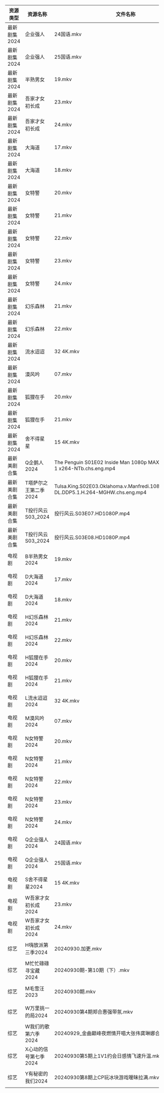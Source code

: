 | 资源类型     | 资源名称          | 文件名称                                                                                  | 分享链接                                      | 更新时间                |
| -------- | ------------- | ------------------------------------------------------------------------------------- | ----------------------------------------- | ------------------- |
| 最新剧集2024 | 企业强人          | 24国语.mkv                                                                              | https://www.alipan.com/s/vEhFS8vDNRZ      | 2024-09-30 16:09:55 |
| 最新剧集2024 | 企业强人          | 25国语.mkv                                                                              | https://www.alipan.com/s/vEhFS8vDNRZ      | 2024-09-30 16:09:55 |
| 最新剧集2024 | 半熟男女          | 19.mkv                                                                                | https://www.alipan.com/s/3pN68fqwGLj      | 2024-09-30 14:09:53 |
| 最新剧集2024 | 吾家才女初长成       | 23.mkv                                                                                | https://www.alipan.com/s/GNQ9U74bgb2      | 2024-09-30 14:09:56 |
| 最新剧集2024 | 吾家才女初长成       | 24.mkv                                                                                | https://www.alipan.com/s/GNQ9U74bgb2      | 2024-09-30 14:09:56 |
| 最新剧集2024 | 大海道           | 17.mkv                                                                                | https://www.alipan.com/s/WkPrNri2XJd      | 2024-09-30 21:10:00 |
| 最新剧集2024 | 大海道           | 18.mkv                                                                                | https://www.alipan.com/s/WkPrNri2XJd      | 2024-09-30 21:10:00 |
| 最新剧集2024 | 女特警           | 20.mkv                                                                                | https://www.alipan.com/s/FyepTU7gFAY      | 2024-09-30 18:10:09 |
| 最新剧集2024 | 女特警           | 21.mkv                                                                                | https://www.alipan.com/s/FyepTU7gFAY      | 2024-09-30 18:10:09 |
| 最新剧集2024 | 女特警           | 22.mkv                                                                                | https://www.alipan.com/s/FyepTU7gFAY      | 2024-09-30 18:10:09 |
| 最新剧集2024 | 女特警           | 23.mkv                                                                                | https://www.alipan.com/s/FyepTU7gFAY      | 2024-09-30 18:10:09 |
| 最新剧集2024 | 女特警           | 24.mkv                                                                                | https://www.alipan.com/s/FyepTU7gFAY      | 2024-09-30 18:10:08 |
| 最新剧集2024 | 幻乐森林          | 21.mkv                                                                                | https://www.alipan.com/s/Zro8rhHgVsC      | 2024-09-30 21:10:10 |
| 最新剧集2024 | 幻乐森林          | 22.mkv                                                                                | https://www.alipan.com/s/Zro8rhHgVsC      | 2024-09-30 21:10:10 |
| 最新剧集2024 | 流水迢迢          | 32 4K.mkv                                                                             | https://www.alipan.com/s/k1DWRg5jG9G      | 2024-09-30 21:10:15 |
| 最新剧集2024 | 漠风吟           | 07.mkv                                                                                | https://www.alipan.com/s/r41kgmobNfc      | 2024-09-30 18:10:23 |
| 最新剧集2024 | 狐狸在手          | 20.mkv                                                                                | https://www.alipan.com/s/aHVKXnAmd4j      | 2024-09-30 19:10:29 |
| 最新剧集2024 | 狐狸在手          | 21.mkv                                                                                | https://www.alipan.com/s/aHVKXnAmd4j      | 2024-09-30 19:10:28 |
| 最新剧集2024 | 舍不得星星         | 15 4K.mkv                                                                             | https://www.alipan.com/s/4qduff2xXJF      | 2024-09-30 21:10:22 |
| 最新美剧合集   | Q企鹅人2024      | The Penguin S01E02 Inside Man 1080p MAX WEB-DL DDP5 1 x264-NTb.chs.eng.mp4            | https://www.alipan.com/s/vDUaCfprWEZ      | 2024-09-30 12:06:12 |
| 最新美剧合集   | T塔萨尔之王第二季2024 | Tulsa.King.S02E03.Oklahoma.v.Manfredi.1080p.AMZN.WEB-DL.DDP5.1.H.264-MGHW.chs.eng.mp4 | https://www.alipan.com/s/wvcFbATbFwX      | 2024-09-30 16:06:36 |
| 最新美剧合集   | T投行风云S03_2024 | 投行风云.S03E07.HD1080P.mp4                                                               | https://www.alipan.com/s/r4CJznux8Zc      | 2024-09-30 12:06:38 |
| 最新美剧合集   | T投行风云S03_2024 | 投行风云.S03E08.HD1080P.mp4                                                               | https://www.alipan.com/s/r4CJznux8Zc      | 2024-09-30 12:06:38 |
| 电视剧      | B半熟男女2024     | 19.mkv                                                                                | https://www.alipan.com/s/qw884Xb9dL3      | 2024-09-30 14:05:09 |
| 电视剧      | D大海道2024      | 17.mkv                                                                                | https://www.alipan.com/s/NeEQrgqo7ps      | 2024-09-30 21:05:21 |
| 电视剧      | D大海道2024      | 18.mkv                                                                                | https://www.alipan.com/s/NeEQrgqo7ps      | 2024-09-30 21:05:21 |
| 电视剧      | H幻乐森林2024     | 21.mkv                                                                                | https://www.alipan.com/s/DmMH5AEiUTW      | 2024-09-30 21:05:35 |
| 电视剧      | H幻乐森林2024     | 22.mkv                                                                                | https://www.alipan.com/s/DmMH5AEiUTW      | 2024-09-30 21:05:35 |
| 电视剧      | H狐狸在手2024     | 20.mkv                                                                                | https://www.alipan.com/s/o5aAFRSHTLj      | 2024-09-30 19:05:35 |
| 电视剧      | H狐狸在手2024     | 21.mkv                                                                                | https://www.alipan.com/s/o5aAFRSHTLj      | 2024-09-30 19:05:35 |
| 电视剧      | L流水迢迢2024     | 32 4K.mkv                                                                             | https://www.alipan.com/s/16PQ9bxVsGi      | 2024-09-30 21:05:47 |
| 电视剧      | M漠风吟2024      | 07.mkv                                                                                | https://www.alipan.com/s/8MApSGaqv51      | 2024-09-30 18:06:02 |
| 电视剧      | N女特警2024      | 20.mkv                                                                                | https://www.alipan.com/s/GpU3WbGY8Eh      | 2024-09-30 18:06:06 |
| 电视剧      | N女特警2024      | 21.mkv                                                                                | https://www.alipan.com/s/GpU3WbGY8Eh      | 2024-09-30 18:06:06 |
| 电视剧      | N女特警2024      | 22.mkv                                                                                | https://www.alipan.com/s/GpU3WbGY8Eh      | 2024-09-30 18:06:05 |
| 电视剧      | N女特警2024      | 23.mkv                                                                                | https://www.alipan.com/s/GpU3WbGY8Eh      | 2024-09-30 18:06:05 |
| 电视剧      | N女特警2024      | 24.mkv                                                                                | https://www.alipan.com/s/GpU3WbGY8Eh      | 2024-09-30 18:06:05 |
| 电视剧      | Q企业强人2024     | 24国语.mkv                                                                              | https://www.alipan.com/s/xrGaQXZRZv8      | 2024-09-30 16:06:07 |
| 电视剧      | Q企业强人2024     | 25国语.mkv                                                                              | https://www.alipan.com/s/xrGaQXZRZv8      | 2024-09-30 16:06:07 |
| 电视剧      | S舍不得星星2024    | 15 4K.mkv                                                                             | https://www.alipan.com/s/oQUvHrheP72      | 2024-09-30 21:06:27 |
| 电视剧      | W吾家才女初长成2024  | 23.mkv                                                                                | https://www.alipan.com/s/8zhPHGhcjsu      | 2024-09-30 14:06:37 |
| 电视剧      | W吾家才女初长成2024  | 24.mkv                                                                                | https://www.alipan.com/s/8zhPHGhcjsu      | 2024-09-30 14:06:37 |
| 综艺       | H嗨放派第三季2024   | 20240930.加更.mkv                                                                       | https://www.alipan.com/s/VRKJ132nbcQ      | 2024-09-30 18:07:25 |
| 综艺       | M忙忙碌碌寻宝藏2024  | 20240930期-第10期（下）.mkv                                                                 | https://www.alipan.com/s/TtfyudAgS8v      | 2024-09-30 14:07:40 |
| 综艺       | M毛雪汪2023      | 20240930期.mkv                                                                         | https://www.aliyundrive.com/s/asPqfgPRqAg | 2024-09-30 14:07:44 |
| 综艺       | W万里挑一的局2024   | 20240930第4期郑合惠强带氛.mkv                                                                 | https://www.alipan.com/s/TmY5m6HZ5CP      | 2024-09-30 14:08:32 |
| 综艺       | W我们的歌第六季2024  | 20240929_金曲巅峰夜燃情开唱大张伟龚琳娜合唱太动听.mkv                                                     | https://www.alipan.com/s/7QHb1Czg7nU      | 2024-09-30 00:08:36 |
| 综艺       | X心动的信号第七季2024 | 20240930第5期上1V1约会日感情飞速升温.mkv                                                          | https://www.alipan.com/s/wQqfQxMS8Sx      | 2024-09-30 14:08:53 |
| 综艺       | Y有秘密的我们2024   | 20240930第8期上CP玩冰块游戏暧昧拉满.mkv                                                           | https://www.alipan.com/s/knSE43DBBa6      | 2024-09-30 14:08:58 |
